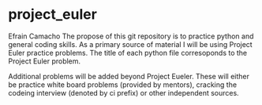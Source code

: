 # project_euler

Efrain Camacho
The propose of this git repository is to practice python and general coding
skills. As a primary source of material I will be using Project Euler practice
problems. The title of each python file corresoponds to the Project Euler
problem.

Additional problems will be added beyond Project Eueler. These will either be
practice white board problems (provided by mentors), cracking the codeing
interview (denoted by ci prefix) or other independent sources.


